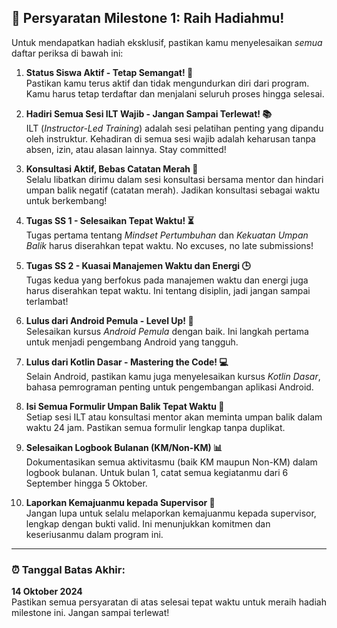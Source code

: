 ## 🎯 Persyaratan Milestone 1: Raih Hadiahmu!

Untuk mendapatkan hadiah eksklusif, pastikan kamu menyelesaikan _semua_ daftar periksa di bawah ini:

1. **Status Siswa Aktif - Tetap Semangat! 💪**  
   Pastikan kamu terus aktif dan tidak mengundurkan diri dari program. Kamu harus tetap terdaftar dan menjalani seluruh proses hingga selesai.

2. **Hadiri Semua Sesi ILT Wajib - Jangan Sampai Terlewat! 📚**  
   ILT (_Instructor-Led Training_) adalah sesi pelatihan penting yang dipandu oleh instruktur. Kehadiran di semua sesi wajib adalah keharusan tanpa absen, izin, atau alasan lainnya. Stay committed!

3. **Konsultasi Aktif, Bebas Catatan Merah 🚀**  
   Selalu libatkan dirimu dalam sesi konsultasi bersama mentor dan hindari umpan balik negatif (catatan merah). Jadikan konsultasi sebagai waktu untuk berkembang!

4. **Tugas SS 1 - Selesaikan Tepat Waktu! ⏳**  
   Tugas pertama tentang _Mindset Pertumbuhan_ dan _Kekuatan Umpan Balik_ harus diserahkan tepat waktu. No excuses, no late submissions!

5. **Tugas SS 2 - Kuasai Manajemen Waktu dan Energi 🕒**  
   Tugas kedua yang berfokus pada manajemen waktu dan energi juga harus diserahkan tepat waktu. Ini tentang disiplin, jadi jangan sampai terlambat!

6. **Lulus dari Android Pemula - Level Up! 📱**  
   Selesaikan kursus _Android Pemula_ dengan baik. Ini langkah pertama untuk menjadi pengembang Android yang tangguh.

7. **Lulus dari Kotlin Dasar - Mastering the Code! 💻**  
   Selain Android, pastikan kamu juga menyelesaikan kursus _Kotlin Dasar_, bahasa pemrograman penting untuk pengembangan aplikasi Android.

8. **Isi Semua Formulir Umpan Balik Tepat Waktu 📝**  
   Setiap sesi ILT atau konsultasi mentor akan meminta umpan balik dalam waktu 24 jam. Pastikan semua formulir lengkap tanpa duplikat.

9. **Selesaikan Logbook Bulanan (KM/Non-KM) 📊**  
   Dokumentasikan semua aktivitasmu (baik KM maupun Non-KM) dalam logbook bulanan. Untuk bulan 1, catat semua kegiatanmu dari 6 September hingga 5 Oktober.

10. **Laporkan Kemajuanmu kepada Supervisor 🎯**  
    Jangan lupa untuk selalu melaporkan kemajuanmu kepada supervisor, lengkap dengan bukti valid. Ini menunjukkan komitmen dan keseriusanmu dalam program ini.

---

### ⏰ Tanggal Batas Akhir:

**14 Oktober 2024**  
Pastikan semua persyaratan di atas selesai tepat waktu untuk meraih hadiah milestone ini. Jangan sampai terlewat!
